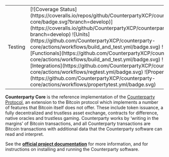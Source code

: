 
<table>
<tr>
    <td>Testing</td>
    <td>
        [![Coverage Status](https://coveralls.io/repos/github/CounterpartyXCP/counterparty-core/badge.svg?branch=develop)](https://coveralls.io/github/CounterpartyXCP/counterparty-core?branch=develop)
        ![Units](https://github.com/CounterpartyXCP/counterparty-core/actions/workflows/build_and_test.yml/badge.svg)
        ![Functionals](https://github.com/CounterpartyXCP/counterparty-core/actions/workflows/build_and_test.yml/badge.svg)
        ![Integrations](https://github.com/CounterpartyXCP/counterparty-core/actions/workflows/regtest.yml/badge.svg)
        ![Property](https://github.com/CounterpartyXCP/counterparty-core/actions/workflows/propertytest.yml/badge.svg)
    </td>
    <td>Scanning</td>
    <td>
        ![Bandit](https://github.com/CounterpartyXCP/counterparty-core/actions/workflows/bandit.yml/badge.svg)
        ![CodeQL](https://github.com/CounterpartyXCP/counterparty-core/actions/workflows/codeql.yml/badge.svg)
        ![PyLint](https://github.com/CounterpartyXCP/counterparty-core/actions/workflows/pylint.yml/badge.svg)
        ![License Scanner](https://github.com/CounterpartyXCP/counterparty-core/actions/workflows/license_scanner.yml/badge.svg)
    </td>
    <td>Docker</td>
    <td>
        ![Docker](https://github.com/CounterpartyXCP/counterparty-core/actions/workflows/build_docker_image.yml/badge.svg)
    </td>
</tr>
</table>


**Counterparty Core** is the reference implementation of the [Counterparty Protocol](https://counterparty.io), an extension to the Bitcoin protocol which implements a number of features that Bitcoin itself does not offer. These include token issuance, a fully decentralized and trustless asset exchange, contracts for difference, native oracles and trustless gaming. Counterparty works by ‘writing in the margins’ of Bitcoin transactions, and all Counterparty transactions are Bitcoin transactions with additional data that the Counterparty software can read and interpret.

See the **[official project documentation](http://docs.counterparty.io)** for more information, and for instructions on installing and running the Counterparty software.
